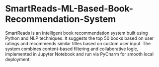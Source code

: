 # SmartReads-ML-Based-Book-Recommendation-System
SmartReads is an intelligent book recommendation system built using Python and NLP techniques. It suggests the top 50 books based on user ratings and recommends similar titles based on custom user input. The system combines content-based filtering and collaborative logic, implemented in Jupyter Notebook and run via PyCharm for smooth local deployment.
